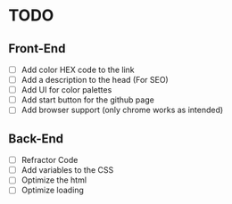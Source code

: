# TODO
## Front-End
- [ ] Add color HEX code to the link
- [ ] Add a description to the head (For SEO)
- [ ] Add UI for color palettes
- [ ] Add start button for the github page
- [ ] Add browser support (only chrome works as intended)

## Back-End
- [ ] Refractor Code
- [ ] Add variables to the CSS
- [ ] Optimize the html
- [ ] Optimize loading
